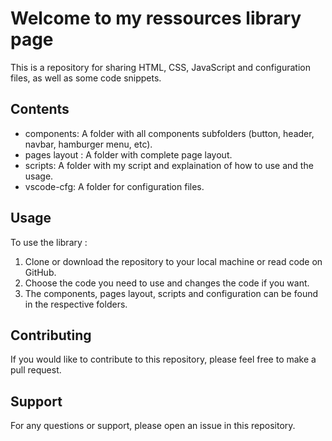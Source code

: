 # Welcome to my ressources library page

This is a repository for sharing HTML, CSS, JavaScript and configuration files, as well as some code snippets.

## Contents
- components: A folder with all components subfolders (button, header, navbar, hamburger menu, etc).
- pages layout : A folder with complete page layout.
- scripts: A folder with my script and explaination of how to use and the usage.
- vscode-cfg: A folder for configuration files.

## Usage

To use the library :
1. Clone or download the repository to your local machine or read code on GitHub.
2. Choose the code you need to use and changes the code if you want.
3. The components, pages layout, scripts and configuration can be found in the respective folders.

## Contributing

If you would like to contribute to this repository, please feel free to make a pull request.

## Support

For any questions or support, please open an issue in this repository.